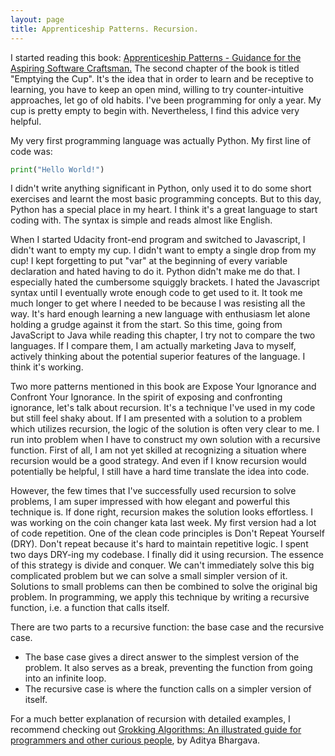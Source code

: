 ```yaml
---
layout: page
title: Apprenticeship Patterns. Recursion.
---
```



I started reading this book: <a href="https://www.amazon.com/Apprenticeship-Patterns-Guidance-Aspiring-Craftsman/dp/0596518382">Apprenticeship Patterns - Guidance for the Aspiring Software Craftsman.</a> The second chapter of the book is titled "Emptying the Cup". It's the idea that in order to learn and be receptive to learning, you have to keep an open mind, willing to try counter-intuitive approaches, let go of old habits. I've been programming for only a year. My cup is pretty empty to begin with. Nevertheless, I find this advice very helpful.

My very first programming language was actually Python. My first line of code was:
```python
print("Hello World!")
```
I didn't write anything significant in Python, only used it to do some short exercises and learnt the most basic programming concepts. But to this day, Python has a special place in my heart. I think it's a great language to start coding with. The syntax is simple and reads almost like English.

When I started Udacity front-end program and switched to Javascript, I didn't want to empty my cup. I didn't want to empty a single drop from my cup! I kept forgetting to put "var" at the beginning of every variable declaration and hated having to do it. Python didn't make me do that. I especially hated the cumbersome squiggly brackets. I hated the Javascript syntax until I eventually wrote enough code to get used to it. It took me much longer to get where I needed to be because I was resisting all the way. It's hard enough learning a new language with enthusiasm let alone holding a grudge against it from the start. So this time, going from JavaScript to Java while reading this chapter, I try not to compare the two languages. If I compare them, I am actually marketing Java to myself, actively thinking about the potential superior features of the language. I think it's working.

Two more patterns mentioned in this book are Expose Your Ignorance and Confront Your Ignorance. In the spirit of exposing and confronting ignorance, let's talk about recursion. It's a technique I've used in my code but still feel shaky about. If I am presented with a solution to a problem which utilizes recursion, the logic of the solution is often very clear to me. I run into problem when I have to construct my own solution with a recursive function. First of all, I am not yet skilled at recognizing a situation where recursion would be a good strategy. And even if I know recursion would potentially be helpful, I still have a hard time translate the idea into code.

However, the few times that I've successfully used recursion to solve problems, I am super impressed with how elegant and powerful this technique is. If done right, recursion makes the solution looks effortless. I was working on the coin changer kata last week. My first version had a lot of code repetition. One of the clean code principles is Don't Repeat Yourself (DRY). Don't repeat because it's hard to maintain repetitive logic. I spent two days DRY-ing my codebase. I finally did it using recursion. The essence of this strategy is divide and conquer. We can't immediately solve this big complicated problem but we can solve a small simpler version of it. Solutions to small problems can then be combined to solve the original big problem. In programming, we apply this technique by writing a recursive function, i.e. a function that calls itself.

There are two parts to a recursive function: the base case and the recursive case.
- The base case gives a direct answer to the simplest version of the problem. It also serves as a break, preventing the function from going into an infinite loop.
- The recursive case is where the function calls on a simpler version of itself.

For a much better explanation of recursion with detailed examples, I recommend checking out <a href= "https://www.amazon.com/Grokking-Algorithms-illustrated-programmers-curious/dp/1617292230"> Grokking Algorithms: An illustrated guide for programmers and other curious people</a>, by Aditya Bhargava.

